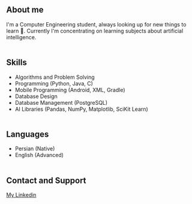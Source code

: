 <link rel="shortcut icon" type="image/x-icon" href="favicon.ico">

## About me
I'm a Computer Engineering student, always looking up for new things to learn 🌱.
Currently I'm concentrating on learning subjects about artificial intelligence.
<br/><br/>

## Skills
- Algorithms and Problem Solving
- Programming (Python, Java, C)
- Mobile Programming (Android, XML, Gradle)
- Database Design
- Database Management (PostgreSQL)
- AI Libraries (Pandas, NumPy, Matplotlib, SciKit Learn)
<br/><br/>

## Languages
- Persian (Native)
- English (Advanced)
<br/><br/>

## Contact and Support
[My Linkedin](https://www.linkedin.com/in/smhashemi1/)

<!-- ## Welcome to GitHub Pages

You can use the [editor on GitHub](https://github.com/smhash78/my-github-page/edit/gh-pages/index.md) to maintain and preview the content for your website in Markdown files.

Whenever you commit to this repository, GitHub Pages will run [Jekyll](https://jekyllrb.com/) to rebuild the pages in your site, from the content in your Markdown files.

### Markdown

Markdown is a lightweight and easy-to-use syntax for styling your writing. It includes conventions for

```markdown
Syntax highlighted code block

# Header 1
## Header 2
### Header 3

- Bulleted
- List

1. Numbered
2. List

**Bold** and _Italic_ and `Code` text

[Link](url) and ![Image](src)
```

For more details see [GitHub Flavored Markdown](https://guides.github.com/features/mastering-markdown/).

### Jekyll Themes

Your Pages site will use the layout and styles from the Jekyll theme you have selected in your [repository settings](https://github.com/smhash78/my-github-page/settings/pages). The name of this theme is saved in the Jekyll `_config.yml` configuration file.

### Support or Contact

Having trouble with Pages? Check out our [documentation](https://docs.github.com/categories/github-pages-basics/) or [contact support](https://support.github.com/contact) and we’ll help you sort it out. -->
